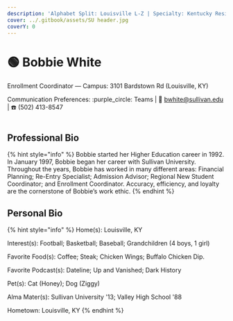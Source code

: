 ```yaml
---
description: 'Alphabet Split: Louisville L-Z | Specialty: Kentucky Residency'
cover: ../.gitbook/assets/SU header.jpg
coverY: 0
---
```


# 🟢 Bobbie White

Enrollment Coordinator — Campus: 3101 Bardstown Rd (Louisville, KY)

Communication Preferences: :purple\_circle: Teams | :e-mail: bwhite@sullivan.edu | :telephone: (502) 413-8547

<figure><img src="../.gitbook/assets/AO-White.avif" alt=""><figcaption></figcaption></figure>

## Professional Bio

{% hint style="info" %}
Bobbie started her Higher Education career in 1992. In January 1997, Bobbie began her career with Sullivan University. Throughout the years, Bobbie has worked in many different areas: Financial Planning; Re-Entry Specialist; Admission Advisor; Regional New Student Coordinator; and Enrollment Coordinator. Accuracy, efficiency, and loyalty are the cornerstone of Bobbie’s work ethic.
{% endhint %}

## Personal Bio

{% hint style="info" %}
Home(s): Louisville, KY

Interest(s): Football; Basketball; Baseball; Grandchildren (4 boys, 1 girl)

Favorite Food(s): Coffee; Steak; Chicken Wings; Buffalo Chicken Dip.

Favorite Podcast(s): Dateline; Up and Vanished; Dark History

Pet(s): Cat (Honey); Dog (Ziggy)

Alma Mater(s): Sullivan University '13; Valley High School '88

Hometown: Louisville, KY
{% endhint %}
